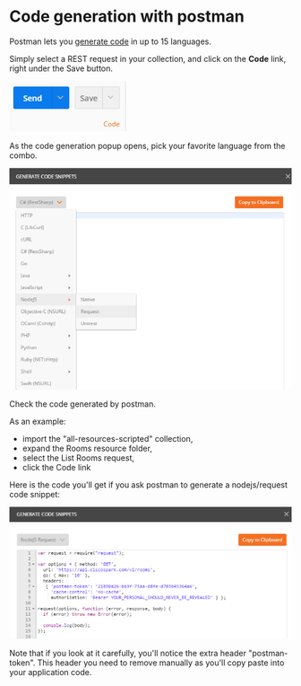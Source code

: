 # Code generation with postman 

Postman lets you [generate code](https://www.getpostman.com/docs/code_snippets) in up to 15 languages.

Simply select a REST request in your collection, and click on the **Code** link, right under the Save button.

![click on code link](img/generate-button.png)

As the code generation popup opens, pick your favorite language from the combo.

![pick a language](img/generate-languages.png)

Check the code generated by postman.

As an example:
- import the "all-resources-scripted" collection,
- expand the Rooms resource folder,
- select the List Rooms request,
- click the Code link

Here is the code you'll get if you ask postman to generate a nodejs/request code snippet:

![nodejs snippet example](img/generate-nodejs-request.png)

Note that if you look at it carefully, you'll notice the extra header "postman-token". 
This header you need to remove manually as you'll copy paste into your application code. 


